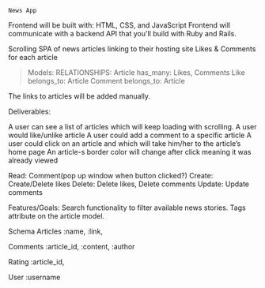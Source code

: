 `News App`


Frontend will be built with: HTML, CSS, and JavaScript
Frontend will communicate with a backend API that you'll build with Ruby and Rails.


Scrolling SPA of news articles linking to their hosting site
Likes & Comments for each article

> Models: 
RELATIONSHIPS:
Article has_many: Likes, Comments
Like belongs_to: Article
Comment belongs_to: Article



The links to articles will be added manually.

Deliverables:

A user can see a list of articles which will keep loading with scrolling.
A user would like/unlike article
A user could add a comment to a specific article
A user could click on an article and which will take him/her to the article’s home page
An article-s border color will change after click meaning it was already viewed

Read: Comment(pop up window when button clicked?)
Create: Create/Delete  likes
Delete: Delete likes, Delete comments
Update: Update comments


Features/Goals:
Search functionality to filter available news stories.
Tags attribute on the article model.


Schema
Articles
:name, :link, 

Comments
:article_id, :content, :author

Rating
:article_id, 

User
:username
